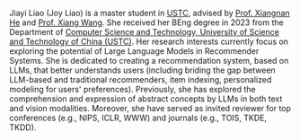 Jiayi Liao (Joy Liao) is a master student in [USTC](https://www.ustc.edu.cn/), advised by [Prof. Xiangnan He](https://hexiangnan.github.io/) and [Prof. Xiang Wang](https://xiangwang1223.github.io/).
She received her BEng degree in 2023 from the Department of [Computer Science and Technology, University of Science and Technology of China (USTC)](https://cs.ustc.edu.cn/).
Her research interests currently focus on exploring the potential of Large Language Models in Recommender Systems.
She is dedicated to creating a recommendation system, based on LLMs, that better understands users (including briding the gap between LLM-based and traditional recommenders, item indexing, personalized modeling for users' preferences).
Previously, she has explored the comprehension and expression of abstract concepts by LLMs in both text and vision modalities.
Moreover, she have served as invited reviewer for top conferences (e.g., NIPS, ICLR, WWW) and journals (e.g., TOIS, TKDE, TKDD).